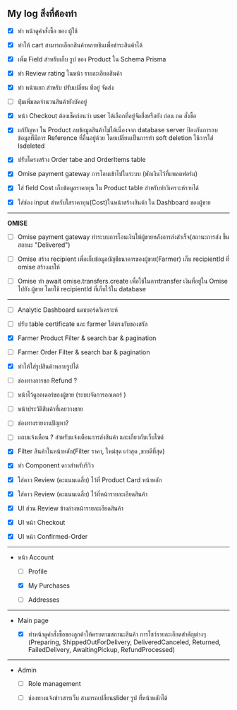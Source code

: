 
  

##  My log สิ่งที่ต้องทำ

  
  

-  [x] ทำ หน้าดูคำสั่งซื้อ ของ ผู้ใช้

  

-  [x] ทำให้ cart สามารถเลือกสินค้าหลายชินเพื่อชำระสินค้าได้

  

-  [x] เพิ่ม Field สำหรับเก็บ รูป ของ Product ใน Schema Prisma

  

-  [x] ทำ Review rating ในหน้า รายละเอียดสินค้า

  

-  [x] ทำ หน้าแยก สำหรับ ปรับเปลี่ยน ทีอยู่ จัดส่ง

  

- [ ] ปุ่มเพิ่มลดจำนวนสินค้ายังบัคอยู่

  

-  [x] หน้า Checkout ต้องเช็คก่อนว่า user ได้เลือกที่อยู่จัดสี่งหรือยัง ก่อน กด สั่งซื้อ

  

-  [x] แก้ปัญหา ใน Product ลบข้อมูลสินค้าไม่ได้เนื่องจาก database server ป้องกันการลบข้อมูลที่มีการ Reference ที่อื่นอยู่ด้วย โดยเปลี่ยนเป็นการทำ soft deletion ใช้การใส่ Isdeleted

  

-  [x] ปรับโครงสร้าง Order tabe and OrderItems table

  

-  [x] Omise payment gateway การโอนเข้าไปในระบบ (พักเงินไว้ที่แพลตฟอร์ม)

  

-  [X] ใส่ field Cost เก็บข้อมูลราคาทุน ใน Product table สำหรับทำวิเคราะห์รายได้

  

-  [X] ใส่ช่อง input สำหรับใสราคาทุน(Cost)ในหน้าสร้างสินค้า ใน Dashboard ของผู้ขาย

  
***
**OMISE**

- [ ] Omise payment gateway ทำระบบการโอนเงินให้ผู้ขายหลังการส่งสำเร็จ(สถานะการส่ง ขึ้นสถานะ "Delivered")

- [ ] Omise สร้าง recipient เพื่อเก็บข้อมูลบัญชีธนาคารของผู้ขาย(Farmer) เก็บ recipientId ที่ omise สร้างมาให้

- [ ] Omise ทำ await omise.transfers.create เพื่อใช้ในการtransfer เงินที่อยู่ใน Omise ไปยัง ผู้ขาย โดยใช้ recipientId ที่เก็บไว้ใน database
***
- [ ] Analytic Dashboard แดชบอร์ดวิเคราะห์

- [ ] ปรับ table certificate และ farmer ให้ตรงกับของสรัล

-  [x] Farmer Product Filter & search bar & pagination

- [ ] Farmer Order Filter & search bar & pagination

-  [x] ทำให้ใส่รูปสินค้าหลายรูปได้

- [ ] ช่องทางการขอ Refund ?

- [ ] หน้าไว้ดูออเดอร์ของผู้ขาย (ระบบจัดการออเดอร์ )

- [ ] หน้าประวัติสินค้าที่เคยวางขาย

- [ ] ช่องทางรายงานปัญหา?

- [ ] แถบแจ้งเตือน ? สำหรับแจ้งเตือนการส่งสินค้า และเกี่ยวกับเว็บไซต์

-  [x] Filter สินค้าในหน้าหลัก(Filter ราคา, ใหม่สุด เก่าสุด ,ขายดีที่สุด)

-  [x] ทำ Component ดาวสำหรับรีวิว

-  [x] ใส่ดาว Review (คะแนนเฉลี่ย) ไว้ที่ Product Card หน้าหลัก

-  [x] ใส่ดาว Review (คะแนนเฉลี่ย) ไว้ที่หน้ารายละเอียดสินค้า

-  [x] UI ส่วน Review ข้างล่างหน้ารายละเอียดสินค้า

-  [x] UI หน้า Checkout

-  [x] UI หน้า Confirmed-Order
***
- หน้า Account
	- [ ] Profile

	- [x] My Purchases

	- [ ] Addresses
***
- Main page
	
	-  [x] ทำหน้าดูคำสั่งซื้อของลูกค้าให้ครบตามสถานะสินค้า การโชว์รายละเอียดสำคัญต่างๆ (Preparing, ShippedOutForDelivery, DeliveredCanceled, Returned, FailedDelivery, AwaitingPickup, RefundProcessed)

  
****
- Admin

	- [ ] Role management

	- [ ] ช่องทางแจ้งข่าวสารเว็บ สามารถเปลี่ยนslider รูป ที่หน้าหลักได้